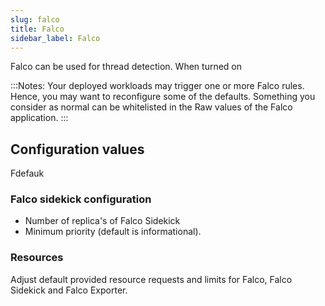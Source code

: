 ```yaml
---
slug: falco
title: Falco
sidebar_label: Falco
---
```


Falco can be used for thread detection. When turned on

:::Notes:
Your deployed workloads may trigger one or more Falco rules. Hence, you may want to reconfigure some of the defaults. Something you consider as normal can be whitelisted in the Raw values of the Falco application.
:::

## Configuration values
Fdefauk
### Falco sidekick configuration

- Number of replica's of Falco Sidekick
- Minimum priority (default is informational).

### Resources

Adjust default provided resource requests and limits for Falco, Falco Sidekick and Falco Exporter.

